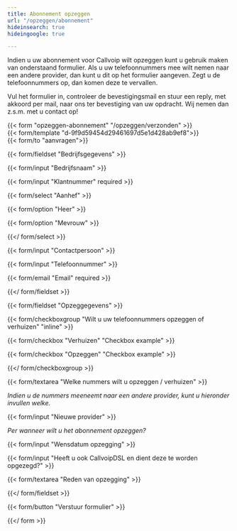 ```yaml
---
title: Abonnement opzeggen
url: "/opzeggen/abonnement"
hideinsearch: true
hideingoogle: true

---
```

Indien u uw abonnement voor Callvoip wilt opzeggen kunt u gebruik maken van onderstaand formulier. Als u uw telefoonnummers mee wilt nemen naar een andere provider, dan kunt u dit op het formulier aangeven. Zegt u de telefoonnummers op, dan komen deze te vervallen.

Vul het formulier in, controleer de bevestigingsmail en stuur een reply, met akkoord per mail, naar ons ter bevestiging van uw opdracht. Wij nemen dan z.s.m. met u contact op!

{{< form "opzeggen-abonnement" "/opzeggen/verzonden" >}}  
{{< form/template "d-9f9d59454d29461697d5e1d428ab9ef8">}}  
{{< form/to "aanvragen">}}

{{< form/fieldset "Bedrijfsgegevens" >}}

{{< form/input "Bedrijfsnaam" >}}

{{< form/input "Klantnummer" required >}}

{{< form/select "Aanhef" >}}

{{< form/option "Heer" >}}

{{< form/option "Mevrouw" >}}

{{</ form/select >}}

{{< form/input "Contactpersoon" >}}

{{< form/input "Telefoonnummer" >}}

{{< form/email "Email" required >}}

{{</ form/fieldset >}}

{{< form/fieldset "Opzeggegevens" >}}

{{< form/checkboxgroup "Wilt u uw telefoonnummers opzeggen of verhuizen" "inline" >}}

{{< form/checkbox "Verhuizen" "Checkbox example" >}}

{{< form/checkbox "Opzeggen" "Checkbox example" >}}

{{</ form/checkboxgroup >}}

{{< form/textarea "Welke nummers wilt u opzeggen / verhuizen" >}}

_Indien u de nummers meeneemt naar een andere provider, kunt u hieronder invullen welke._

{{< form/input "Nieuwe provider" >}}

_Per wanneer wilt u het abonnement opzeggen?_

{{< form/input "Wensdatum opzegging" >}}

{{< form/input "Heeft u ook CallvoipDSL en dient deze te worden opgezegd?" >}}

{{< form/textarea "Reden van opzegging" >}}

{{</ form/fieldset >}}

{{< form/button "Verstuur formulier" >}}

{{</ form >}}